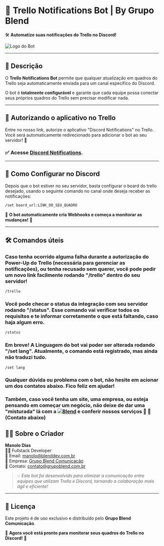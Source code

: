 # 📌 Trello Notifications Bot | By Grupo Blend 
🛠️ **Automatize suas notificações do Trello no Discord!**  

![Logo do Bot](https://media.licdn.com/dms/image/v2/D4D0BAQHcDC7PBWHtBg/company-logo_200_200/company-logo_200_200/0/1705694717336/grupo_blend_comunicacao_logo?e=2147483647&v=beta&t=AxJSukkgsoEyHx7qM_Bmd6lIHzJymW1D1l5Pt9SE6EM)  

---

## 📖 Descrição  
O **Trello Notifications Bot** permite que qualquer atualização em quadros do Trello seja automaticamente enviada para um canal específico do Discord.  

O bot é **totalmente configurável** e garante que cada equipe possa conectar seus próprios quadros do Trello sem precisar modificar nada.

---

## 📌 Autorizando o aplicativo no Trello 
Entre no nosso link, autorize o aplicativo "Discord Notifications" no Trello. 
Você será automaticamente redirecionado para adicionar o bot ao seu servidor! 🚀 

### ✅ Acesse [Discord Notifications](https://trello.com/1/authorize?expiration=never&scope=read&response_type=token&key=8eaa8ee5959d02a30c2a0835c85cf2b7&callback_method=fragment&return_url=https://trello.blenddev.com.br/redirect.html).


---

## 🤖 Como Configurar no Discord  
Depois que o bot estiver no seu servidor, basta configurar o board do trello desejado, usando o seguinte comando no canal onde deseja receber as notificações:

```bash
/set board_url:LINK_DO_SEU_QUADRO
```

📌 **O bot automaticamente cria Webhooks e começa a monitorar as mudanças!** 🚀  

---

## 🛠️ Comandos úteis

### Caso tenha ocorrido alguma falha durante a autorização do Power-Up do Trello (necessária para gerenciar as notificações), ou tenha recusado sem querer, você pode pedir um novo link facilmente rodando "/trello" dentro do seu servidor!
```bash
/trello 
```

### Você pode checar o status da integração com seu servidor rodando "/status". Esse comando vai verificar todos os requisitos e te informar corretamente o que está faltando, caso haja algum erro.
```bash
/status 
```

### Em breve! A Linguagem do bot vai poder ser alterada rodando "/set lang". Atualmente, o comando está registrado, mas ainda não traduzi tudo.
```bash
/set lang
```


### Qualquer dúvida ou problema com o bot, não hesite em acionar um dos contatos abaixo. Fico feliz em ajudar! 
### Também, caso você tenha um site, uma empresa, ou esteja pensando em começar um negócio, não deixe de dar uma "misturada" lá com a [![Blend](https://img.shields.io/badge/Blend-%2382c341.svg?style=for-the-badge)](https://grupoblend.com.br/) e conferir nossos serviços 🚀 💚 (Contato abaixo)

## 👨‍💻 Sobre o Criador  
**Manolo Dias**  
👨‍💻 Fullstack Developer  
📧 Email: [manolo@blenddev.com.br](mailto:manolo@blenddev.com.br)  
🏢 Empresa: [Grupo Blend Comunicação](https://grupoblend.com.br/)  
📧 Contato: [contato@grupoblend.com.br](mailto:contato@grupoblend.com.br)  

> 💡 *Este bot foi desenvolvido para otimizar a comunicação entre equipes que utilizam Trello e Discord, tornando a colaboração mais ágil e eficiente!*  

---

## 📜 Licença  
Este projeto é de uso exclusivo e distribuído pelo **Grupo Blend Comunicação**.  

🚀 **Agora você está pronto para monitorar seus quadros do Trello no Discord!** 🎯  

